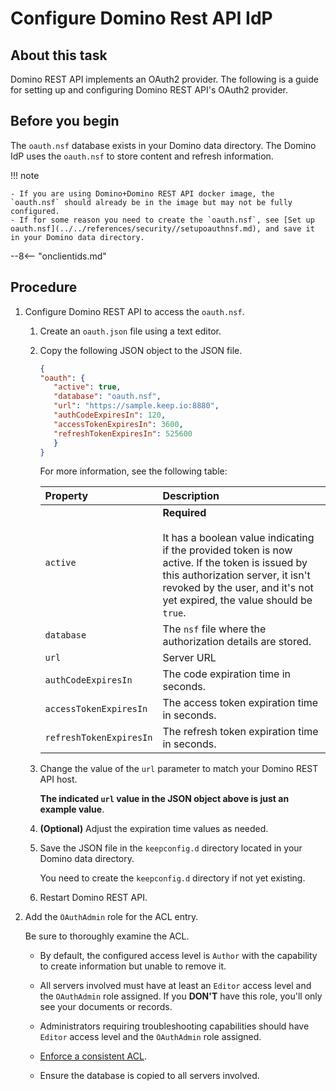 # Configure Domino Rest API IdP

## About this task

Domino REST API implements an OAuth2 provider. The following is a guide for setting up and configuring Domino REST API's OAuth2 provider.

## Before you begin

The `oauth.nsf` database exists in your Domino data directory. The Domino IdP uses the `oauth.nsf` to store content and refresh information.

!!! note

    - If you are using Domino+Domino REST API docker image, the `oauth.nsf` should already be in the image but may not be fully configured.
    - If for some reason you need to create the `oauth.nsf`, see [Set up oauth.nsf](../../references/security//setupoauthnsf.md), and save it in your Domino data directory.

--8<-- "onclientids.md"

## Procedure

1. Configure Domino REST API to access the `oauth.nsf`.

      1. Create an `oauth.json` file using a text editor.
      2. Copy the following JSON object to the JSON file.

         ```json
         {
         "oauth": {
            "active": true,
            "database": "oauth.nsf",
            "url": "https://sample.keep.io:8880",
            "authCodeExpiresIn": 120,
            "accessTokenExpiresIn": 3600,
            "refreshTokenExpiresIn": 525600
            }
         }
         ```

         For more information, see the following table:

         | Property | Description |
         | :---------------------- | :------------------------------------------------------------------------------------------------------------------------------------------------------------------------------------------------------------------------------ |
         | `active`                | **Required** <br><br>It has a boolean value indicating if the provided token is now active. If the token is issued by this authorization server, it isn't revoked by the user, and it's not yet expired, the value should be `true`. |
         | `database`              | The `nsf` file where the authorization details are stored. |
         | `url`                   | Server URL |
         | `authCodeExpiresIn`     | The code expiration time in seconds. |
         | `accessTokenExpiresIn`  | The access token expiration time in seconds. |
         | `refreshTokenExpiresIn` | The refresh token expiration time in seconds. |

      3. Change the value of the `url` parameter to match your Domino REST API host.

         **The indicated `url` value in the JSON object above is just an example value**.

      4. **(Optional)** Adjust the expiration time values as needed.
      5. Save the JSON file in the `keepconfig.d` directory located in your Domino data directory.

         You need to create the `keepconfig.d` directory if not yet existing.

      6. Restart Domino REST API.

2. Add the `OAuthAdmin` role for the ACL entry.

      Be sure to thoroughly examine the ACL.

      - By default, the configured access level is `Author` with the capability to create information but unable to remove it.
      - All servers involved must have at least an `Editor` access level and the `OAuthAdmin` role assigned. If you **DON'T** have this role, you'll only see your documents or records.
      - Administrators requiring troubleshooting capabilities should have `Editor` access level and the `OAuthAdmin` role assigned.

      - [Enforce a consistent ACL](https://help.hcltechsw.com/domino/14.0.0/admin/conf_enforcingaconsistentaccesscontrollist_t.html?hl=consistent%2Cacl).
      - Ensure the database is copied to all servers involved.
